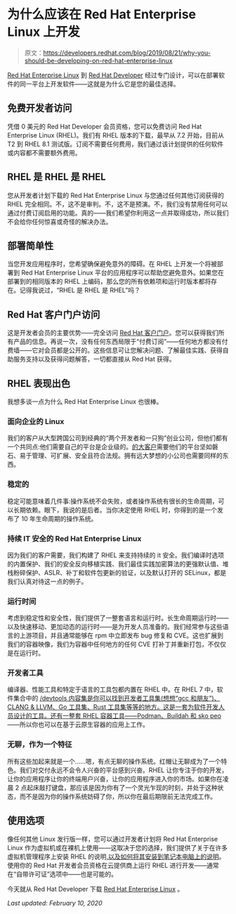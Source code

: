# 为什么应该在 Red Hat Enterprise Linux 上开发

> 原文：<https://developers.redhat.com/blog/2019/08/21/why-you-should-be-developing-on-red-hat-enterprise-linux>

[Red Hat Enterprise Linux](https://developers.redhat.com/topics/linux/) 到 [Red Hat Developer](https://developers.redhat.com/register/) 经过专门设计，可以在部署软件的同一平台上开发软件——这就是为什么它是您的最佳选择。

## 免费开发者访问

凭借 0 美元的 Red Hat Developer 会员资格，您可以免费访问 Red Hat Enterprise Linux (RHEL)。我们有 RHEL 版本的下载，最早从 7.2 开始，目前从 T2 到 RHEL 8.1 测试版。订阅不需要任何费用，我们通过该计划提供的任何软件或内容都不需要额外费用。

## RHEL 是 RHEL 是 RHEL

您从开发者计划下载的 Red Hat Enterprise Linux 与您通过任何其他订阅获得的 RHEL 完全相同。不，这不是审判。不，这不是预演。不，我们没有禁用任何可以通过付费订阅启用的功能。真的——我们希望你利用这一点并取得成功，所以我们不会给你任何惊喜或奇怪的解决办法。

## 部署简单性

当您开发应用程序时，您希望确保避免意外的障碍。在 RHEL 上开发一个将被部署到 Red Hat Enterprise Linux 平台的应用程序可以帮助您避免意外。如果您在部署到的相同版本的 RHEL 上编码，那么您的所有依赖项和运行时版本都将存在。记得我说过，“RHEL 是 RHEL 是 RHEL”吗？

## Red Hat 客户门户访问

这是开发者会员的主要优势——完全访问 [Red Hat 客户门户](https://access.redhat.com/)。您可以获得我们所有产品的信息。再说一次，没有任何东西局限于“付费订阅”——任何地方都没有付费墙——它对会员都是公开的。这些信息可让您解决问题、了解最佳实践、获得自助服务支持以及获得问题解答，一切都直接从 Red Hat 获得。

## RHEL 表现出色

我想多谈一点为什么 Red Hat Enterprise Linux 也很棒。

### 面向企业的 Linux

我们的客户从大型跨国公司到经典的“两个开发者和一只狗”创业公司，但他们都有一个共同点:他们需要自己的平台是企业级的。[的大客户](https://www.redhat.com/en/success-stories)需要他们的平台坚如磐石、易于管理、可扩展、安全且符合法规。拥有远大梦想的小公司也需要同样的东西。

### 稳定的

稳定可能意味着几件事:操作系统不会失败，或者操作系统有很长的生命周期，可以长期依赖。眼下，我说的是后者。当你决定使用 RHEL 时，你得到的是一个发布了 10 年生命周期的操作系统。

### 持续 IT 安全的 Red Hat Enterprise Linux

因为我们的客户需要，我们构建了 RHEL 来支持持续的 it 安全。我们编译时选项的内置保护、我们的安全反向移植实践、我们最佳实践加密算法的更强默认值、堆栈粉碎保护、ASLR、补丁和软件包更新的验证，以及默认打开的 SELinux，都是我们认真对待这一点的例子。

### 运行时间

考虑到稳定性和安全性，我们提供了一整套语言和运行时。长生命周期运行时——以及快速移动、更加动态的运行时——是为开发人员准备的。我们经常参与这些语言的上游项目，并且通常能够在 rpm 中立即发布 bug 修复和 CVE。这也扩展到我们的容器映像，我们为容器中任何地方的任何 CVE 打补丁并重新打包，不仅仅是在运行时。

### 开发者工具

编译器、性能工具和特定于语言的工具包都内置在 RHEL 中。在 RHEL 7 中，软件集合中的 [/devtools 内容集是你可以找到开发者工具集(想想“gcc 和朋友”)、CLANG & LLVM、Go 工具集、Rust 工具集等等的地方。这是一套为软件开发人员设计的工具。还有一整套 RHEL 容器工具——](https://developers.redhat.com/products/gcc-clang-llvm-go-rust/overview)[Podman、Buildah 和 sko peo](https://developers.redhat.com/blog/2019/04/25/podman-basics-cheat-sheet/)——所以你也可以在基于云原生容器的应用上工作。

### 无聊，作为一个特征

所有这些加起来就是一个……嗯，有点无聊的操作系统。红帽让无聊成为了一个特色。我们对交付永远不会令人兴奋的平台感到兴奋。RHEL 让你专注于你的开发，让你的应用程序让你的终端用户兴奋，让你的应用程序进入你的市场。如果你在凌晨 2 点起床敲打键盘，那应该是因为你有了一个灵光乍现的时刻，并处于这种状态，而不是因为你的操作系统妨碍了你，所以你在最后期限前无法完成工作。

## 使用选项

像任何其他 Linux 发行版一样，您可以通过开发者计划将 Red Hat Enterprise Linux 作为虚拟机或在裸机上使用——这取决于您的选择，我们提供了关于在许多虚拟机管理程序上安装 RHEL 的说明[,以及如何将其安装到笔记本电脑上的说明](https://developers.redhat.com/products/rhel/hello-world)。使用你的 Red Hat 开发者会员资格在云提供商上运行 RHEL 进行开发——通常在“自带许可证”选项中——也是可能的。

今天就从 Red Hat Developer 下载 [Red Hat Enterprise Linux](http://https://developers.redhat.com/products/rhel/download) 。

*Last updated: February 10, 2020*